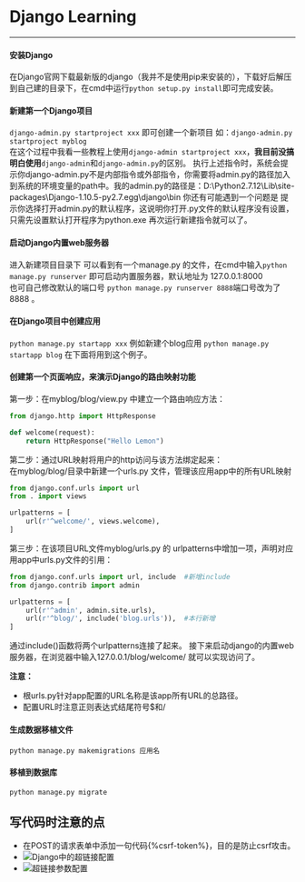 # Django Learning

---
#### 安装Django  
 在Django官网下载最新版的django（我并不是使用pip来安装的），下载好后解压到自己建的目录下，在cmd中运行`python setup.py install`即可完成安装。

#### 新建第一个Django项目  
`django-admin.py startproject xxx` 即可创建一个新项目 如：`django-admin.py startproject myblog`  
在这个过程中我看一些教程上使用`django-admin startproject xxx`，**我目前没搞明白使用**`django-admin`和`django-admin.py`的区别。
执行上述指令时，系统会提示你django-admin.py不是内部指令或外部指令，你需要将admin.py的路径加入到系统的环境变量的path中。我的admin.py的路径是：D:\Python2.7.12\Lib\site-packages\Django-1.10.5-py2.7.egg\django\bin 
你还有可能遇到一个问题是 提示你选择打开admin.py的默认程序，这说明你打开.py文件的默认程序没有设置，只需先设置默认打开程序为python.exe 再次运行新建指令就可以了。

#### 启动Django内置web服务器  
进入新建项目目录下 可以看到有一个manage.py 的文件，在cmd中输入`python manage.py runserver` 即可启动内置服务器，默认地址为 127.0.0.1:8000  
也可自己修改默认的端口号 `python manage.py runserver 8888`端口号改为了8888 。

#### 在Django项目中创建应用  
`python manage.py startapp xxx` 例如新建个blog应用 `python manage.py startapp blog` 在下面将用到这个例子。

#### 创建第一个页面响应，来演示Django的路由映射功能  
第一步：在myblog/blog/view.py 中建立一个路由响应方法：  

```python
from django.http import HttpResponse

def welcome(request):
    return HttpResponse("Hello Lemon")
```
第二步：通过URL映射将用户的http访问与该方法绑定起来：  
在myblog/blog/目录中新建一个urls.py 文件，管理该应用app中的所有URL映射  

```python
from django.conf.urls import url
from . import views

urlpatterns = [
    url(r'^welcome/', views.welcome),
]
```
第三步：在该项目URL文件myblog/urls.py 的 urlpatterns中增加一项，声明对应用app中urls.py文件的引用：  

```python
from django.conf.urls import url, include  #新增include
from django.contrib import admin

urlpatterns = [
    url(r'^admin', admin.site.urls),
    url(r'^blog/', include('blog.urls')),  #本行新增
]
```
通过include()函数将两个urlpatterns连接了起来。
接下来启动django的内置web服务器，在浏览器中输入127.0.0.1/blog/welcome/ 就可以实现访问了。

**注意：**  
- 根urls.py针对app配置的URL名称是该app所有URL的总路径。  
- 配置URL时注意正则表达式结尾符号$和/  




#### 生成数据移植文件
`python manage.py makemigrations 应用名`
#### 移植到数据库
`python manage.py migrate`


## 写代码时注意的点
- 在POST的请求表单中添加一句代码{%csrf-token%}，目的是防止csrf攻击。
- ![Django中的超链接配置](http://i.imgur.com/EKFLDKm.jpg)
- ![超链接参数配置](http://i.imgur.com/gF3WOgC.jpg)

